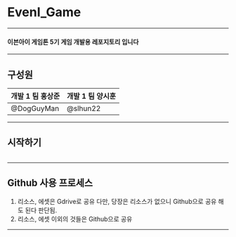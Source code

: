 # EvenI_Game

---

#### 이븐아이 게임톤 5기 게임 개발용 레포지토리 입니다

---

## 구성원
|개발 1 팀 홍상준|개발 1 팀 양시훈|
|---|---|
|@DogGuyMan|@slhun22|

---

## 시작하기
```txt
```

---

## Github 사용 프로세스

1. 리소스, 에셋은 Gdrive로 공유 다만, 당장은 리소스가 없으니 Github으로 공유 해도 된다 판단됨.
2. 리소스, 에셋 이외의 것들은 Github으로 공유

---
